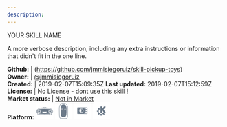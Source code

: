 ```yaml
---
description: 
---
```

YOUR SKILL NAME

A more verbose description, including any extra instructions or
information that didn't fit in the one line.

**Github:** | (https://github.com/jmmisiegoruiz/skill-pickup-toys)  
**Owner:** | [@jmmisiegoruiz](https://github.com/jmmisiegoruiz)  
**Created:** | 2019-02-07T15:09:35Z  **Last updated:** 2019-02-07T15:12:59Z  
**License:** | No License - dont use this skill !  
**Market status:** | [Not in Market](https://market.mycroft.ai/skill/)  
**Platform:**   ![](.gitbook/assets/mark-1-icon.png)  ![](.gitbook/assets/mark-2-icon.png)  ![](.gitbook/assets/picroft-icon.png)  ![](.gitbook/assets/kde.png)   
